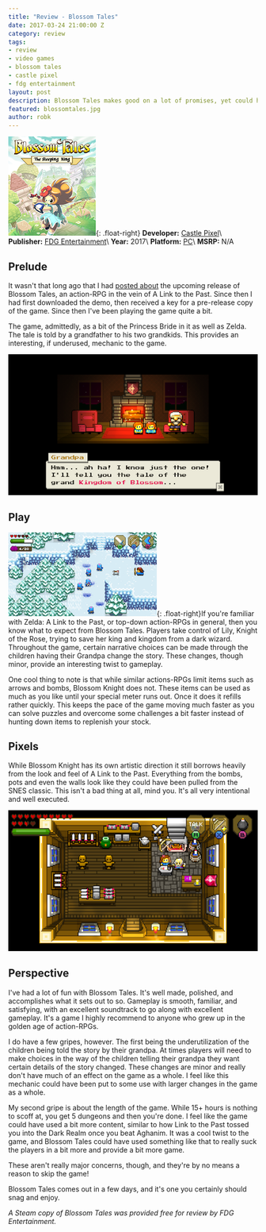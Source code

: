 ```yaml
---
title: "Review - Blossom Tales"
date: 2017-03-24 21:00:00 Z
category: review
tags:
- review
- video games
- blossom tales
- castle pixel
- fdg entertainment
layout: post
description: Blossom Tales makes good on a lot of promises, yet could have delivered a bit more.
featured: blossomtales.jpg
author: robk
---
```



![Blossom Tales](/images/blossomtales/cover.png){: .float-right}
**Developer:** [Castle Pixel](http://castlepixel.com/blossomtales/)\\
**Publisher:** [FDG Entertainment](http://www.fdg-entertainment.com)\\
**Year:** 2017\\
**Platform:** [PC](http://store.steampowered.com/app/446810/)\\
**MSRP:** N/A

<h2>Prelude</h2>

It wasn't that long ago that I had [posted about](http://pawnsperspective.com/Blossom-Tales-Coming-March-28/) the upcoming release of Blossom Tales, an action-RPG in the vein of A Link to the Past. Since then I had first downloaded the demo, then received a key for a pre-release copy of the game. Since then I've been playing the game quite a bit.

The game, admittedly, as a bit of the Princess Bride in it as well as Zelda. The tale is told by a grandfather to his two grandkids. This provides an interesting, if underused, mechanic to the game.

![Grandpa](/images/blossomtales/grandpa.png)

<h2>Play</h2>

![Arrows](/images/blossomtales/arrows.png){: .float-right}If you're familiar with Zelda: A Link to the Past, or top-down action-RPGs in general, then you know what to expect from Blossom Tales. Players take control of Lily, Knight of the Rose, trying to save her king and kingdom from a dark wizard. Throughout the game, certain narrative choices can be made through the children having their Grandpa change the story. These changes, though minor, provide an interesting twist to gameplay.

One cool thing to note is that while similar actions-RPGs limit items such as arrows and bombs, Blossom Knight does not. These items can be used as much as you like until your special meter runs out. Once it does it refills rather quickly. This keeps the pace of the game moving much faster as you can solve puzzles and overcome some challenges a bit faster instead of hunting down items to replenish your stock.

<h2>Pixels</h2>

While Blossom Knight has its own artistic direction it still borrows heavily from the look and feel of A Link to the Past. Everything from the bombs, pots and even the walls look like they could have been pulled from the SNES classic. This isn't a bad thing at all, mind you. It's all very intentional and well executed.

![Blacksmith](/images/blossomtales/blacksmith.png)

<h2>Perspective</h2>

I've had a lot of fun with Blossom Tales. It's well made, polished, and accomplishes what it sets out to so. Gameplay is smooth, familiar, and satisfying, with an excellent soundtrack to go along with excellent gameplay. It's a game I highly recommend to anyone who grew up in the golden age of action-RPGs.

I do have a few gripes, however. The first being the underutilization of the children being told the story by their grandpa. At times players will need to make choices in the way of the children telling their grandpa they want certain details of the story changed. These changes are minor and really don't have much of an effect on the game as a whole. I feel like this mechanic could have been put to some use with larger changes in the game as a whole.

My second gripe is about the length of the game. While 15+ hours is nothing to scoff at, you get 5 dungeons and then you're done. I feel like the game could have used a bit more content, similar to how Link to the Past tossed you into the Dark Realm once you beat Aghanim. It was a cool twist to the game, and Blossom Tales could have used something like that to really suck the players in a bit more and provide a bit more game.

These aren't really major concerns, though, and they're by no means a reason to skip the game!

Blossom Tales comes out in a few days, and it's one you certainly should snag and enjoy.

*A Steam copy of Blossom Tales was provided free for review by FDG Entertainment.*

